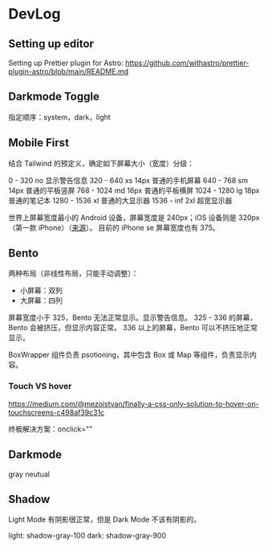 # DevLog

## Setting up editor

Setting up Prettier plugin for Astro:
https://github.com/withastro/prettier-plugin-astro/blob/main/README.md

## Darkmode Toggle

指定顺序：system，dark，light

## Mobile First

结合 Tailwind 的预定义，确定如下屏幕大小（宽度）分级：

0 - 320 no 显示警告信息
320 - 640 xs 14px 普通的手机屏幕
640 - 768 sm 14px 普通的平板竖屏
768 - 1024 md 16px 普通的平板横屏
1024 - 1280 lg 18px 普通的笔记本
1280 - 1536 xl 普通的大显示器
1536 - inf 2xl 超宽显示器

世界上屏幕宽度最小的 Android 设备，屏幕宽度是 240px；iOS 设备则是 320px（第一款 iPhone）（[来源](https://stackoverflow.com/questions/30470603/is-there-a-standard-smallest-possible-computer-screen-width)）。
目前的 iPhone se 屏幕宽度也有 375。

## Bento

两种布局（非线性布局，只能手动调整）：

- 小屏幕：双列
- 大屏幕：四列

屏幕宽度小于 325，Bento 无法正常显示。显示警告信息。
325 - 336 的屏幕，Bento 会被挤压，但显示内容正常。
336 以上的屏幕，Bento 可以不挤压地正常显示。

BoxWrapper 组件负责 psotioning，其中包含 Box 或 Map 等组件，负责显示内容。

### Touch VS hover

https://medium.com/@mezoistvan/finally-a-css-only-solution-to-hover-on-touchscreens-c498af39c31c

终极解决方案：onclick=""

## Darkmode

gray
neutual

## Shadow

Light Mode 有阴影很正常，但是 Dark Mode 不该有阴影的。

light: shadow-gray-100
dark: shadow-gray-900
